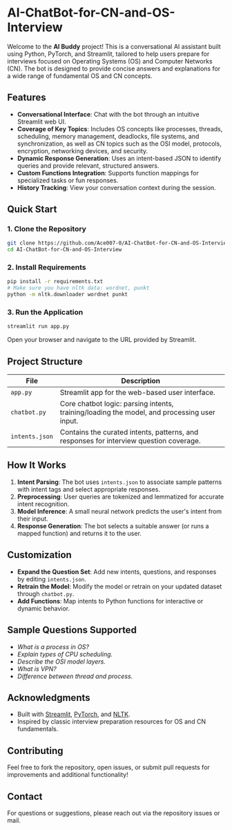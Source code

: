 # AI-ChatBot-for-CN-and-OS-Interview

Welcome to the **AI Buddy** project! This is a conversational AI assistant built using Python, PyTorch, and Streamlit, tailored to help users prepare for interviews focused on Operating Systems (OS) and Computer Networks (CN). The bot is designed to provide concise answers and explanations for a wide range of fundamental OS and CN concepts.

## Features

- **Conversational Interface**: Chat with the bot through an intuitive Streamlit web UI.
- **Coverage of Key Topics**: Includes OS concepts like processes, threads, scheduling, memory management, deadlocks, file systems, and synchronization, as well as CN topics such as the OSI model, protocols, encryption, networking devices, and security.
- **Dynamic Response Generation**: Uses an intent-based JSON to identify queries and provide relevant, structured answers.
- **Custom Functions Integration**: Supports function mappings for specialized tasks or fun responses.
- **History Tracking**: View your conversation context during the session.

## Quick Start

### 1. **Clone the Repository**
```bash
git clone https://github.com/Ace007-0/AI-ChatBot-for-CN-and-OS-Interview.git
cd AI-ChatBot-for-CN-and-OS-Interview
```

### 2. **Install Requirements**
```bash
pip install -r requirements.txt
# Make sure you have nltk data: wordnet, punkt
python -m nltk.downloader wordnet punkt
```

### 3. **Run the Application**
```bash
streamlit run app.py
```
Open your browser and navigate to the URL provided by Streamlit.

## Project Structure

| File          | Description                                              |
|---------------|---------------------------------------------------------|
| `app.py`      | Streamlit app for the web-based user interface.         |
| `chatbot.py`  | Core chatbot logic: parsing intents, training/loading the model, and processing user input. |
| `intents.json`| Contains the curated intents, patterns, and responses for interview question coverage.  |

## How It Works

1. **Intent Parsing**: The bot uses `intents.json` to associate sample patterns with intent tags and select appropriate responses.
2. **Preprocessing**: User queries are tokenized and lemmatized for accurate intent recognition.
3. **Model Inference**: A small neural network predicts the user's intent from their input.
4. **Response Generation**: The bot selects a suitable answer (or runs a mapped function) and returns it to the user.

## Customization

- **Expand the Question Set**: Add new intents, questions, and responses by editing `intents.json`.
- **Retrain the Model**: Modify the model or retrain on your updated dataset through `chatbot.py`.
- **Add Functions**: Map intents to Python functions for interactive or dynamic behavior.

## Sample Questions Supported

- *What is a process in OS?*
- *Explain types of CPU scheduling.*
- *Describe the OSI model layers.*
- *What is VPN?*
- *Difference between thread and process.*

## Acknowledgments

- Built with [Streamlit](https://streamlit.io), [PyTorch](https://pytorch.org), and [NLTK](https://www.nltk.org).
- Inspired by classic interview preparation resources for OS and CN fundamentals.


## Contributing

Feel free to fork the repository, open issues, or submit pull requests for improvements and additional functionality!

## Contact

For questions or suggestions, please reach out via the repository issues or mail.
